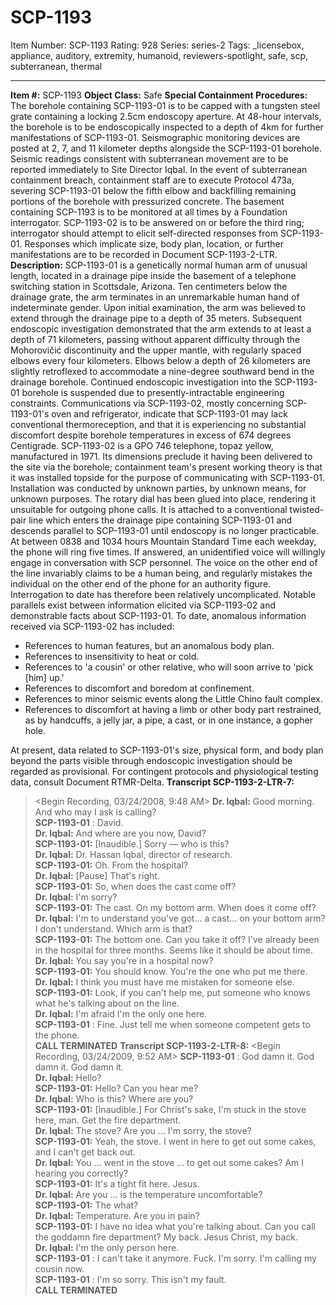 # SCP-1193
Item Number: SCP-1193
Rating: 928
Series: series-2
Tags: _licensebox, appliance, auditory, extremity, humanoid, reviewers-spotlight, safe, scp, subterranean, thermal

---

**Item #:** SCP-1193
**Object Class:** Safe
**Special Containment Procedures:** The borehole containing SCP-1193-01 is to be capped with a tungsten steel grate containing a locking 2.5cm endoscopy aperture. At 48-hour intervals, the borehole is to be endoscopically inspected to a depth of 4km for further manifestations of SCP-1193-01. Seismographic monitoring devices are posted at 2, 7, and 11 kilometer depths alongside the SCP-1193-01 borehole. Seismic readings consistent with subterranean movement are to be reported immediately to Site Director Iqbal. In the event of subterranean containment breach, containment staff are to execute Protocol 473a, severing SCP-1193-01 below the fifth elbow and backfilling remaining portions of the borehole with pressurized concrete.
The basement containing SCP-1193 is to be monitored at all times by a Foundation interrogator. SCP-1193-02 is to be answered on or before the third ring; interrogator should attempt to elicit self-directed responses from SCP-1193-01. Responses which implicate size, body plan, location, or further manifestations are to be recorded in Document SCP-1193-2-LTR.
**Description:** SCP-1193-01 is a genetically normal human arm of unusual length, located in a drainage pipe inside the basement of a telephone switching station in Scottsdale, Arizona. Ten centimeters below the drainage grate, the arm terminates in an unremarkable human hand of indeterminate gender. Upon initial examination, the arm was believed to extend through the drainage pipe to a depth of 35 meters. Subsequent endoscopic investigation demonstrated that the arm extends to at least a depth of 71 kilometers, passing without apparent difficulty through the Mohorovičić discontinuity and the upper mantle, with regularly spaced elbows every four kilometers. Elbows below a depth of 26 kilometers are slightly retroflexed to accommodate a nine-degree southward bend in the drainage borehole. Continued endoscopic investigation into the SCP-1193-01 borehole is suspended due to presently-intractable engineering constraints.
Communications via SCP-1193-02, mostly concerning SCP-1193-01's oven and refrigerator, indicate that SCP-1193-01 may lack conventional thermoreception, and that it is experiencing no substantial discomfort despite borehole temperatures in excess of 674 degrees Centigrade.
SCP-1193-02 is a GPO 746 telephone, topaz yellow, manufactured in 1971. Its dimensions preclude it having been delivered to the site via the borehole; containment team's present working theory is that it was installed topside for the purpose of communicating with SCP-1193-01. Installation was conducted by unknown parties, by unknown means, for unknown purposes. The rotary dial has been glued into place, rendering it unsuitable for outgoing phone calls. It is attached to a conventional twisted-pair line which enters the drainage pipe containing SCP-1193-01 and descends parallel to SCP-1193-01 until endoscopy is no longer practicable.
At between 0838 and 1034 hours Mountain Standard Time each weekday, the phone will ring five times. If answered, an unidentified voice will willingly engage in conversation with SCP personnel. The voice on the other end of the line invariably claims to be a human being, and regularly mistakes the individual on the other end of the phone for an authority figure. Interrogation to date has therefore been relatively uncomplicated. Notable parallels exist between information elicited via SCP-1193-02 and demonstrable facts about SCP-1193-01. To date, anomalous information received via SCP-1193-02 has included:
  * References to human features, but an anomalous body plan.
  * References to insensitivity to heat or cold.
  * References to 'a cousin' or other relative, who will soon arrive to 'pick [him] up.'
  * References to discomfort and boredom at confinement.
  * References to minor seismic events along the Little Chino fault complex.
  * References to discomfort at having a limb or other body part restrained, as by handcuffs, a jelly jar, a pipe, a cast, or in one instance, a gopher hole.

At present, data related to SCP-1193-01's size, physical form, and body plan beyond the parts visible through endoscopic investigation should be regarded as provisional. For contingent protocols and physiological testing data, consult Document RTMR-Delta.
**Transcript SCP-1193-2-LTR-7:**
> <Begin Recording, 03/24/2008, 9:48 AM>
> **Dr. Iqbal:** Good morning. And who may I ask is calling?  
>  **SCP-1193-01** : David.  
>  **Dr. Iqbal:** And where are you now, David?  
>  **SCP-1193-01:** [Inaudible.] Sorry — who is this?  
>  **Dr. Iqbal:** Dr. Hassan Iqbal, director of research.  
>  **SCP-1193-01:** Oh. From the hospital?  
>  **Dr. Iqbal:** [Pause] That's right.  
>  **SCP-1193-01:** So, when does the cast come off?  
>  **Dr. Iqbal:** I'm sorry?  
>  **SCP-1193-01:** The cast. On my bottom arm. When does it come off?  
>  **Dr. Iqbal:** I'm to understand you've got… a cast… on your bottom arm? I don't understand. Which arm is that?  
>  **SCP-1193-01:** The bottom one. Can you take it off? I've already been in the hospital for three months. Seems like it should be about time.  
>  **Dr. Iqbal:** You say you're in a hospital now?  
>  **SCP-1193-01:** You should know. You're the one who put me there.  
>  **Dr. Iqbal:** I think you must have me mistaken for someone else.  
>  **SCP-1193-01:** Look, if you can't help me, put someone who knows what he's talking about on the line.  
>  **Dr. Iqbal:** I'm afraid I'm the only one here.  
>  **SCP-1193-01** : Fine. Just tell me when someone competent gets to the phone.  
>  **CALL TERMINATED**
> <end recording>
**Transcript SCP-1193-2-LTR-8:**
> <Begin Recording, 03/24/2009, 9:52 AM>
> **SCP-1193-01** : God damn it. God damn it. God damn it.  
>  **Dr. Iqbal:** Hello?  
>  **SCP-1193-01:** Hello? Can you hear me?  
>  **Dr. Iqbal:** Who is this? Where are you?  
>  **SCP-1193-01:** [Inaudible.] For Christ's sake, I'm stuck in the stove here, man. Get the fire department.  
>  **Dr. Iqbal:** The stove? Are you … I'm sorry, the stove?  
>  **SCP-1193-01:** Yeah, the stove. I went in here to get out some cakes, and I can't get back out.  
>  **Dr. Iqbal:** You … went in the stove … to get out some cakes? Am I hearing you correctly?  
>  **SCP-1193-01:** It's a tight fit here. Jesus.  
>  **Dr. Iqbal:** Are you … is the temperature uncomfortable?  
>  **SCP-1193-01:** The what?  
>  **Dr. Iqbal:** Temperature. Are you in pain?  
>  **SCP-1193-01:** I have no idea what you're talking about. Can you call the goddamn fire department? My back. Jesus Christ, my back.  
>  **Dr. Iqbal:** I'm the only person here.  
>  **SCP-1193-01** : I can't take it anymore. Fuck. I'm sorry. I'm calling my cousin now.  
>  **SCP-1193-01** : I'm so sorry. This isn't my fault.  
>  **CALL TERMINATED**
> <end recording>